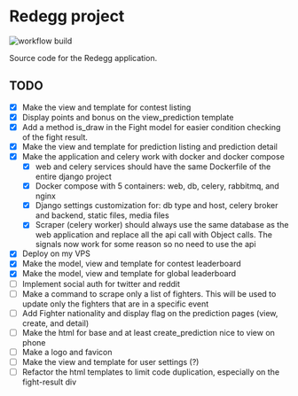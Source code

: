 # Redegg project

![workflow build](https://github.com/NicoGGG/redegg/actions/workflows/build.yml/badge.svg)

Source code for the Redegg application.

## TODO

- [x] Make the view and template for contest listing
- [x] Display points and bonus on the view_prediction template
- [x] Add a method is_draw in the Fight model for easier condition checking of the fight result.
- [x] Make the view and template for prediction listing and prediction detail
- [x] Make the application and celery work with docker and docker compose
  - [x] web and celery services should have the same Dockerfile of the entire django project
  - [x] Docker compose with 5 containers: web, db, celery, rabbitmq, and nginx
  - [x] Django settings customization for: db type and host, celery broker and backend, static files, media files
  - [x] Scraper (celery worker) should always use the same database as the web application and replace all the api call with Object calls. The signals now work for some reason so no need to use the api
- [x] Deploy on my VPS
- [x] Make the model, view and template for contest leaderboard
- [x] Make the model, view and template for global leaderboard
- [ ] Implement social auth for twitter and reddit
- [ ] Make a command to scrape only a list of fighters. This will be used to update only the fighters that are in a specific event
- [ ] Add Fighter nationality and display flag on the prediction pages (view, create, and detail)
- [ ] Make the html for base and at least create_prediction nice to view on phone
- [ ] Make a logo and favicon
- [ ] Make the view and template for user settings (?)
- [ ] Refactor the html templates to limit code duplication, especially on the fight-result div
